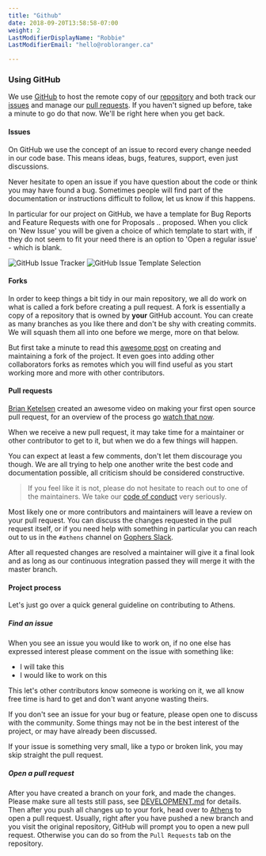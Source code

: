 ```yaml
---
title: "Github"
date: 2018-09-20T13:58:58-07:00
weight: 2
LastModifierDisplayName: "Robbie"
LastModifierEmail: "hello@robloranger.ca"

---
```


### Using GitHub

We use [GitHub](https://github.com) to host the remote copy of our
[repository](https://github.com/gomods/athens) and both track our
[issues](https://github.com/gomods/athens/issues) and manage our
[pull requests](https://github.com/gomods/athens/pulls). If you haven't signed
up before, take a minute to go do that now. We'll be right here when you get
back.

#### Issues

On GitHub we use the concept of an issue to record every change needed in our
code base. This means ideas, bugs, features, support, even just discussions.

Never hesitate to open an issue if you have question about the code or think you
may have found a bug. Sometimes people will find part of the documentation or
instructions difficult to follow, let us know if this happens.

In particular for our project on GitHub, we have a template for Bug Reports and
Feature Requests with one for Proposals .. proposed. When you click on 'New
Issue' you will be given a choice of which template to start with, if they do
not seem to fit your need there is an option to 'Open a regular issue' - which
is blank.

![GitHub Issue Tracker](/github-issue-header.png)
![GitHub Issue Template Selection](/github-issue-templates.png)

#### Forks

In order to keep things a bit tidy in our main repository, we all do work on
what is called a fork before creating a pull request. A fork is essentially a
copy of a repository that is owned by **your** GitHub account. You can create as
many branches as you like there and don't be shy with creating commits. We will
squash them all into one before we merge, more on that below.

But first take a minute to read this
[awesome post](https://kbroman.org/github_tutorial/pages/fork.html) on creating
and maintaining a fork of the project. It even goes into adding other
collaborators forks as remotes which you will find useful as you start working
more and more with other contributors.

#### Pull requests

[Brian Ketelsen](https://twitter.com/bketelsen) created an awesome video on
making your first open source pull request, for an overview of the process go
[watch that now](https://www.youtube.com/watch?v=bgSDcTyysRc).

When we receive a new pull request, it may take time for a maintainer or other
contributor to get to it, but when we do a few things will happen.

You can expect at least a few comments, don't let them discourage you though. We
are all trying to help one another write the best code and documentation
possible, all criticism should be considered constructive.

> If you feel like it is
> not, please do not hesitate to reach out to one of the maintainers. We take our
> [code of conduct](https://www.contributor-covenant.org) very seriously.

Most likely one or more contributors and maintainers will leave a review on your
pull request. You can discuss the changes requested in the pull request itself,
or if you need help with something in particular you can reach out to us in the
`#athens` channel on [Gophers Slack](https://gophers.slack.com).

After all requested changes are resolved a maintainer will give it a final look
and as long as our continuous integration passed they will merge it with the
master branch.

#### Project process

Let's just go over a quick general guideline on contributing to Athens.

##### Find an issue

When you see an issue you would like to work on, if no one else has expressed
interest please comment on the issue with something like:

- I will take this
- I would like to work on this

This let's other contributors know someone is working on it, we all know free
time is hard to get and don't want anyone wasting theirs.

If you don't see an issue for your bug or feature, please open one to discuss
with the community. Some things may not be in the best interest of the project,
or may have already been discussed.

If your issue is something very small, like a typo or broken link, you may skip
straight the pull request.

##### Open a pull request

After you have created a branch on your fork, and made the changes. Please make
sure all tests still pass, see [DEVELOPMENT.md](https://github.com/gomods/athens/blob/master/CONTRIBUTING.md#verify-your-work) for details. Then after you push all changes
up to your fork, head over to [Athens](https://github.com/gomods/athens) to open a pull request. Usually,
right after you have pushed a new branch and you visit the original repository,
GitHub will prompt you to open a new pull request. Otherwise you can do so from
the `Pull Requests` tab on the repository.
